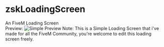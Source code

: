 # zskLoadingScreen
An FiveM Loading Screen
<br>
Preview: 
<img src="https://beep.zesk.studio/img/1653821593.png" title="Simple Preview">
Note:
             This is a Simple Loading Screen that i've made for all the FiveM Community, you're welcome to edit this loading screen freely.